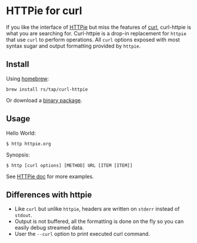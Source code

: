 # HTTPie for curl

If you like the interface of [HTTPie](https://httpie.org) but miss the features of [curl](https://curl.haxx.se), curl-httpie is what you are searching for. Curl-httpie is a drop-in replacement for `httpie` that use `curl` to perform operations. All `curl` options exposed with most syntax sugar and output formatting provided by `httpie`.

## Install

Using [homebrew](http://brew.sh/):

```
brew install rs/tap/curl-httpie
```

Or download a [binary package](https://github.com/rs/curl-httpie/releases/latest).

## Usage

Hello World:

    $ http httpie.org

Synopsis:

    $ http [curl options] [METHOD] URL [ITEM [ITEM]]

See [HTTPie doc](https://httpie.org/doc) for more examples.

## Differences with httpie

* Like `curl` but unlike `httpie`, headers are written on `stderr` instead of `stdout`.
* Output is not buffered, all the formatting is done on the fly so you can easily debug streamed data.
* User the `--curl` option to print executed curl command.
